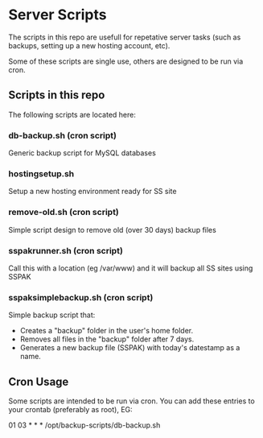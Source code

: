 # Server Scripts 

The scripts in this repo are usefull for repetative server tasks (such as backups,
setting up a new hosting account, etc).

Some of these scripts are single use, others are designed to be run via cron.

## Scripts in this repo

The following scripts are located here:

### db-backup.sh (cron script)

Generic backup script for MySQL databases

### hostingsetup.sh

Setup a new hosting environment ready for SS site

### remove-old.sh (cron script)

Simple script design to remove old (over 30 days) backup files 

### sspakrunner.sh (cron script)

Call this with a location (eg /var/www) and it will backup all SS sites
using SSPAK

### sspaksimplebackup.sh (cron script)

Simple backup script that:

* Creates a "backup" folder in the user's home folder.
* Removes all files in the "backup" folder after 7 days.
* Generates a new backup file (SSPAK) with today's datestamp as a name.

## Cron Usage

Some scripts are intended to be run via cron. You can add these entries to your
crontab (preferably as root), EG:

01 03 * * * /opt/backup-scripts/db-backup.sh

